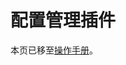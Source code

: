 <!-- TRANSLATED by md-translate -->
<!-- TRANSLATED by md-translate -->

# 配置管理插件

本页已移至[操作手册](../operator-manual/config-management-plugins.md)。